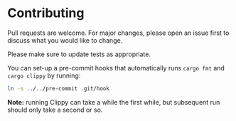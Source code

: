 # Contributing

Pull requests are welcome. For major changes, please open an issue first
to discuss what you would like to change.

Please make sure to update tests as appropriate.

You can set-up a pre-commit hooks that automatically runs `cargo fmt` and `cargo clippy` by running:

```bash
ln -s ../../pre-commit .git/hook
```

**Note:** running Clippy can take a while the first while, but subsequent run
should only take a second or so.

